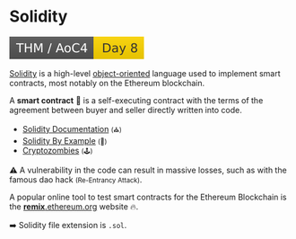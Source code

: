# Solidity

[![adventofcyber4](../../../../../cybersecurity/_badges/thm/adventofcyber4/day8.svg)](https://tryhackme.com/room/adventofcyber4)

<div class="row row-cols-md-2"><div>

[Solidity](https://soliditylang.org/) is a high-level [object-oriented](/programming-languages/_paradigm/oo.md) language used to implement smart contracts, most notably on the Ethereum blockchain.

A **smart contract** 📝 is a self-executing contract with the terms of the agreement between buyer and seller directly written into code.

* [Solidity Documentation](https://docs.soliditylang.org/) <small>(⛪)</small>
* [Solidity By Example](https://solidity-by-example.org/) <small>(🚀)</small>
* [Cryptozombies](https://cryptozombies.io/) <small>(🕹️)</small>

⚠️ A vulnerability in the code can result in massive losses, such as with the famous dao hack <small>(Re-Entrancy Attack)</small>.
</div><div>

A popular online tool to test smart contracts for the Ethereum Blockchain is the [**remix**.ethereum.org](https://remix.ethereum.org/) website 🔥.

➡️ Solidity file extension is `.sol`.
</div></div>